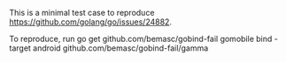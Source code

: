 This is a minimal test case to reproduce https://github.com/golang/go/issues/24882.

To reproduce, run
 go get github.com/bemasc/gobind-fail
 gomobile bind -target android github.com/bemasc/gobind-fail/gamma
